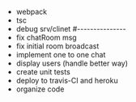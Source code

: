-   webpack
-   tsc
-   debug srv/clinet
#---------------
- fix chatRoom msg
- fix initial room broadcast
- implement one to one chat
- display users (handle better way)
- create unit tests
- deploy to travis-CI and heroku
- organize code